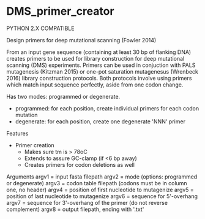 # DMS_primer_creator

PYTHON 2.X COMPATIBLE

Design primers for deep mutational scanning (Fowler 2014)

From an input gene sequence (containing at least 30 bp of flanking DNA) creates primers to be used for library construction for deep mutational scanning (DMS) experiments.  Primers can be used in conjuction with PALS mutagenesis (Kitzman 2015) or one-pot saturation mutagenesus (Wrenbeck 2016) library construction protocols.  Both protocols involve using primers which match input sequence perfectly, aside from one codon change.  

Has two modes: programmed or degenerate.
  - programmed: for each position, create individual primers for each codon mutation
  - degenerate: for each position, create one degenerate 'NNN' primer
  
Features
  - Primer creation
    - Makes sure tm is > 78oC
    - Extends to assure GC-clamp (if <6 bp away)
    - Creates primers for codon deletions as well
    
Arguments
		argv1 = input fasta filepath
		argv2 = mode (options: programmed or degenerate)
		argv3 = codon table filepath (codons must be in column one, no header)
		argv4 = position of first nucleotide to mutagenize
		argv5 = position of last nucleotide to mutagenize
		argv6 = sequence for 5\'-overhang
    argv7 = sequence for 3\'-overhang of the primer (do not reverse complement)
		argv8 = output filepath, ending with '.txt'
